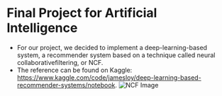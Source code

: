# Final Project for Artificial Intelligence
* For our project, we decided to implement a deep-learning-based system, a recommender system based on a technique called neural collaborativefiltering, or NCF.
* The reference can be found on Kaggle:
https://www.kaggle.com/code/jamesloy/deep-learning-based-recommender-systems/notebook.
![NCF Image](https://miro.medium.com/max/1400/1*aP-Mx266ExwoWZPSdHtYpA.png)

